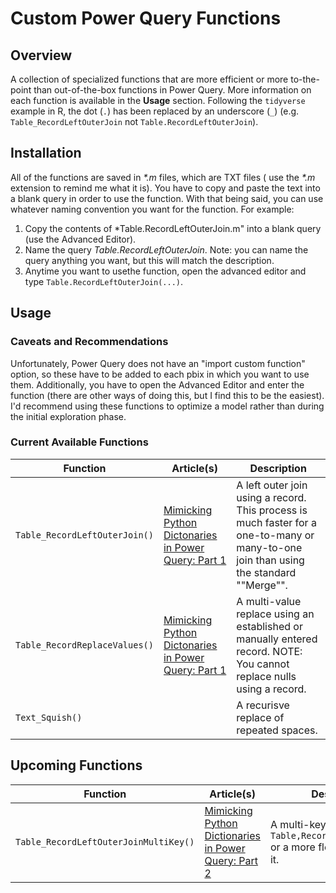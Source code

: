 # Custom Power Query Functions

## Overview
A collection of specialized functions that are more efficient or more to-the-point than out-of-the-box functions in Power Query. More information on each function is available in the **Usage** section. Following the `tidyverse` example in R, the dot (`.`) has been replaced by an underscore (`_`) (e.g. `Table_RecordLeftOuterJoin` not `Table.RecordLeftOuterJoin`). 

## Installation
All of the functions are saved in *\*.m* files, which are TXT files ( use the *\*.m* extension to remind me what it is). You have to copy and paste the text into a blank query in order to use the function. With that being said, you can use whatever naming convention you want for the function. For example:

1. Copy the contents of *Table.RecordLeftOuterJoin.m" into a blank query (use the Advanced Editor).
2. Name the query *Table.RecordLeftOuterJoin*. Note: you can name the query anything you want, but this will match the description.
3. Anytime you want to usethe function, open the advanced editor and type `Table.RecordLeftOuterJoin(...)`.

## Usage

### Caveats and Recommendations

Unfortunately, Power Query does not have an "import custom function" option, so these have to be added to each pbix in which you want to use them. Additionally, you have to open the Advanced Editor and enter the function (there are other ways of doing this, but I find this to be the easiest). I'd recommend using these functions to optimize a model rather than during the initial exploration phase.

### Current Available Functions

Function | Article(s) | Description
---- | ---- | ----
`Table_RecordLeftOuterJoin()` | [Mimicking Python Dictonaries in Power Query: Part 1](https://www.linkedin.com/pulse/mimicking-python-dictionaries-power-query-m-how-why-sumners-m-i-a-/) | A left outer join using a record. This process is much faster for a one-to-many or many-to-one join than using the standard ""Merge"".
`Table_RecordReplaceValues()` | [Mimicking Python Dictonaries in Power Query: Part 1](https://www.linkedin.com/pulse/mimicking-python-dictionaries-power-query-m-how-why-sumners-m-i-a-/) | A multi-value replace using an established or manually entered record. NOTE: You cannot replace nulls using a record.
`Text_Squish()` |  | A recurisve replace of repeated spaces. 

## Upcoming Functions

Function | Article(s) | Description
---- | ---- | ----
`Table_RecordLeftOuterJoinMultiKey()` | [Mimicking Python Dictionaries in Power Query: Part 2](https://www.linkedin.com/pulse/mimicking-python-dictionaries-power-query-m-multi-key-jay/) | A multi-key version of `Table,RecordLeftOuterJoin()` or a more flexible version of it. 
